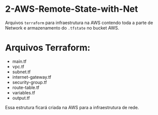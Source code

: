 # 2-AWS-Remote-State-with-Net

Arquivos ``terraform`` para infraestrutura na AWS contendo toda a parte de Network e armazenamento do ``.tfstate`` no bucket AWS. 

# Arquivos Terraform:

* main.tf
* vpc.tf
* subnet.tf
* internet-gateway.tf
* security-group.tf
* route-table.tf
* variables.tf
* output.tf

Essa estrutura ficará criada na AWS para a infraestrutura de rede.
